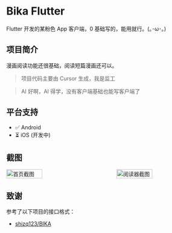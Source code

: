 # Bika Flutter

Flutter 开发的某粉色 App 客户端，0 基础写的，能用就行。(｡･ω･｡)

## 项目简介

漫画阅读功能还很基础，阅读短篇漫画还可以。

> 项目代码主要由 Cursor 生成，我是监工

> AI 好啊，AI 得学，没有客户端基础也能写客户端了

## 平台支持

-   ✅ Android
-   ⏳ iOS (开发中)

## 截图

<div style="display: flex; gap: 80px; justify-content: center;">
  <img src="./images/1.jpg" alt="首页截图" style="width: 45%; max-width: 300px;">
  <img src="./images/2.jpg" alt="阅读器截图" style="width: 45%; max-width: 300px;">
</div>

## 致谢

参考了以下项目的接口格式：

-   [shizq123/BIKA](https://github.com/shizq123/BIKA)
